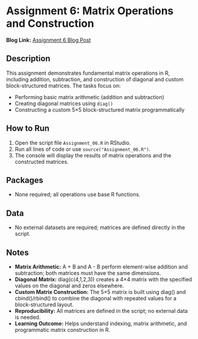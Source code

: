 # Assignment 6: Matrix Operations and Construction

**Blog Link:** [Assignment 6 Blog Post](https://premithapagadala.blogspot.com/2025/09/assignment-6.html)


## Description
This assignment demonstrates fundamental matrix operations in R, including addition, subtraction, and construction of diagonal and custom block-structured matrices. The tasks focus on:  

- Performing basic matrix arithmetic (addition and subtraction)  
- Creating diagonal matrices using `diag()`  
- Constructing a custom 5×5 block-structured matrix programmatically  

## How to Run
1. Open the script file `Assignment_06.R` in RStudio.  
2. Run all lines of code or use `source("Assignment_06.R")`.  
3. The console will display the results of matrix operations and the constructed matrices.  

## Packages
- None required; all operations use base R functions.  

## Data
- No external datasets are required; matrices are defined directly in the script.

## Notes
- **Matrix Arithmetic:** A + B and A - B perform element-wise addition and subtraction; both matrices must have the same dimensions.
- **Diagonal Matrix:** diag(c(4,1,2,3)) creates a 4×4 matrix with the specified values on the diagonal and zeros elsewhere.
- **Custom Matrix Construction:** The 5×5 matrix is built using diag() and cbind()/rbind() to combine the diagonal with repeated values for a block-structured layout.
- **Reproducibility:** All matrices are defined in the script; no external data is needed.
- **Learning Outcome:** Helps understand indexing, matrix arithmetic, and programmatic matrix construction in R.